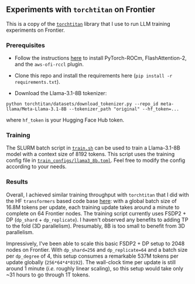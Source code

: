 ## Experiments with `torchtitan` on Frontier

This is a copy of the [`torchtitan`](https://github.com/pytorch/torchtitan) library that I use to run LLM training experiments on Frontier. 

### Prerequisites

* Follow the instructions [here](https://github.com/eminorhan/frontier-accelerate) to install PyTorch-ROCm, FlashAttention-2, and the `aws-ofi-rccl` plugin. 

* Clone this repo and install the requirements here (`pip install -r requirements.txt`). 

* Download the Llama-3.1-8B tokenizer:

```python torchtitan/datasets/download_tokenizer.py --repo_id meta-llama/Meta-Llama-3.1-8B --tokenizer_path "original" --hf_token=...```

where `hf_token` is your Hugging Face Hub token.

### Training

The SLURM batch script in [`train.sh`](https://github.com/eminorhan/frontier-torchtitan/blob/master/train.sh) can be used to train a Llama-3.1-8B model with a context size of 8192 tokens. This script uses the training config file in [`train_configs/llama3_8b.toml`](https://github.com/eminorhan/frontier-torchtitan/blob/master/train_configs/llama3_8b.toml). Feel free to modify the config according to your needs.

### Results

Overall, I achieved similar training throughput with `torchtitan` that I did with the HF `transformers` based code base [here](https://github.com/eminorhan/frontier-accelerate): with a global batch size of 16.8M tokens per update, each training update takes around a minute to complete on 64 Frontier nodes. The training script currently uses FSDP2 + DP (`dp_shard` + `dp_replicate`). I haven't observed any benefits to adding TP to the fold (3D parallelism). Presumably, 8B is too small to benefit from 3D parallelism. 

Impressively, I've been able to scale this basic FSDP2 + DP setup to 2048 nodes on Frontier. With `dp_shard=256` and `dp_replicate=64` and a batch size per `dp_degree` of 4, this setup consumes a remarkable 537M tokens per update globally (`256*64*4*8192`). The wall-clock time per update is still around 1 minute (*i.e.* roughly linear scaling), so this setup would take only ~31 hours to go through 1T tokens.
